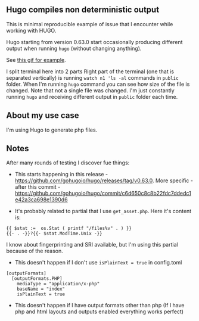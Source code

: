 ## Hugo compiles non deterministic output

This is minimal reproducible example of issue that I encounter while working with HUGO.

Hugo starting from version 0.63.0 start occasionally producing different output when running `hugo` (without changing anything).

See [this gif for example](hugo_bug.gif).

I split terminal here into 2 parts
Right part of the terminal (one that is separated vertically) is running `watch n1 'ls -al` commands in `public` folder. 
When I'm running `hugo` command you can see how size of the file is changed.
Note that not a single file was changed.
I'm just constantly running `hugo` and receiving different output in `public` folder each time.

## About my use case

I'm using Hugo to generate php files.

## Notes

After many rounds of testing I discover fue things:

- This starts happening in this release - https://github.com/gohugoio/hugo/releases/tag/v0.63.0.
  More specific - after this commit - https://github.com/gohugoio/hugo/commit/c6d650c8c8b22fdc7ddedc1e42a3ca698e1390d6
  
- It's probably related to partial that I use `get_asset.php`. Here it's content is:

```
{{ $stat :=  os.Stat ( printf "/files%v" . ) }}
{{- . -}}?{{- $stat.ModTime.Unix -}}
```

I know about fingerprinting and SRI available, but I'm using this partial because of the reason. 

- This doesn't happen if I don't use `isPlainText = true` in config.toml

```
[outputFormats]
  [outputFormats.PHP]
    mediaType = "application/x-php"
    baseName = "index"
    isPlainText = true
```

- This doesn't happen if I have output formats other than php 
  (If I have php and html layouts and outputs enabled everything works perfect)

